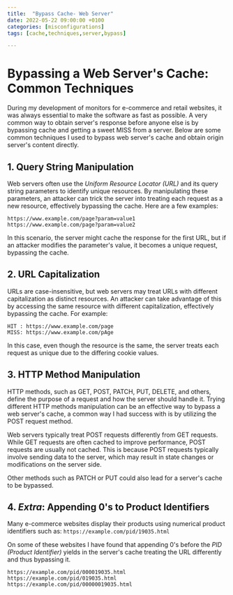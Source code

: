 ```yaml
---
title:  "Bypass Cache- Web Server"
date: 2022-05-22 09:00:00 +0100
categories: [misconfigurations]
tags: [cache,techniques,server,bypass]

---
```


# Bypassing a Web Server's Cache: Common Techniques


During my development of monitors for e-commerce and retail websites, it was always essential to make the software as fast as possible. A very common way to obtain server's response before anyone else is by bypassing cache and getting a sweet MISS from a server. Below are some common techniques I used to bypass web server's cache and obtain origin server's content directly.


## 1. Query String Manipulation

Web servers often use the *Uniform Resource Locator (URL)* and its query string parameters to identify unique resources. By manipulating these parameters, an attacker can trick the server into treating each request as a new resource, effectively bypassing the cache. Here are a few examples:

```
https://www.example.com/page?param=value1
https://www.example.com/page?param=value2
```

In this scenario, the server might cache the response for the first URL, but if an attacker modifies the parameter's value, it becomes a unique request, bypassing the cache.

## 2. URL Capitalization

URLs are case-insensitive, but web servers may treat URLs with different capitalization as distinct resources. An attacker can take advantage of this by accessing the same resource with different capitalization, effectively bypassing the cache. For example:

```
HIT : https://www.example.com/page 
MISS: https://www.example.com/pAge
```


In this case, even though the resource is the same, the server treats each request as unique due to the differing cookie values.


## 3. HTTP Method Manipulation

HTTP methods, such as GET, POST, PATCH, PUT, DELETE, and others, define the purpose of a request and how the server should handle it. Trying different HTTP methods manipulation can be an effective way to bypass a web server's cache, a common way I had success with is by utilizing the POST request method.

Web servers typically treat POST requests differently from GET requests. While GET requests are often cached to improve performance, POST requests are usually not cached. This is because POST requests typically involve sending data to the server, which may result in state changes or modifications on the server side.

Other methods such as PATCH or PUT could also lead for a server's cache to be bypassed.

## 4. *Extra*: Appending 0's to Product Identifiers

Many e-commerce websites display their products using numerical product identifiers such as:
`https://example.com/pid/19035.html`

On some of these websites I have found that appending 0's before the *PID (Product Identifier)* yields in the server's cache treating the URL differently and thus bypassing it.

```
https://example.com/pid/000019035.html
https://example.com/pid/019035.html
https://example.com/pid/00000019035.html
```